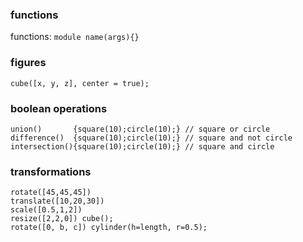 ### functions

functions: `module name(args){}`

### figures

 `cube([x, y, z], center = true);`
 
 ### boolean operations
 
 ```
 union()       {square(10);circle(10);} // square or circle
 difference()  {square(10);circle(10);} // square and not circle
 intersection(){square(10);circle(10);} // square and circle
 ```

### transformations

```
rotate([45,45,45])
translate([10,20,30])
scale([0.5,1,2]) 
resize([2,2,0]) cube();
rotate([0, b, c]) cylinder(h=length, r=0.5);
```
